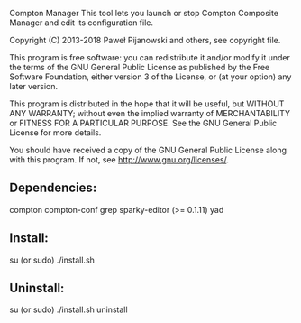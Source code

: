 Compton Manager
This tool lets you launch or stop Compton Composite Manager and edit its configuration file.

Copyright (C) 2013-2018 Paweł Pijanowski and others, see copyright file.

This program is free software: you can redistribute it and/or modify
it under the terms of the GNU General Public License as published by
the Free Software Foundation, either version 3 of the License, or
(at your option) any later version.

This program is distributed in the hope that it will be useful,
but WITHOUT ANY WARRANTY; without even the implied warranty of
MERCHANTABILITY or FITNESS FOR A PARTICULAR PURPOSE.  See the
GNU General Public License for more details.

You should have received a copy of the GNU General Public License
along with this program.  If not, see <http://www.gnu.org/licenses/>.

Dependencies:
-------------
compton
compton-conf
grep
sparky-editor (>= 0.1.11)
yad

Install:
-------------
su (or sudo) 
./install.sh

Uninstall:
-------------
su (or sudo)
./install.sh uninstall
